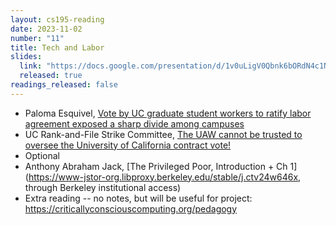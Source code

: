 ```yaml
---
layout: cs195-reading
date: 2023-11-02
number: "11"
title: Tech and Labor
slides:
  link: "https://docs.google.com/presentation/d/1v0uLigV0Qbnk6bORdN4c1Noa74xNer_mt9mUmbW4_Vw/edit#slide=id.p"
  released: true
readings_released: false
---
```


- Paloma Esquivel, [Vote by UC graduate student workers to ratify labor agreement exposed a sharp divide among campuses](https://archive.ph/VFt06#selection-1575.21-1575.100)
- UC Rank-and-File Strike Committee, [The UAW cannot be trusted to oversee the University of California contract vote!](https://www.wsws.org/en/articles/2022/12/22/oxvw-d22.html)
- Optional
- Anthony Abraham Jack, [The Privileged Poor, Introduction + Ch 1](https://www-jstor-org.libproxy.berkeley.edu/stable/j.ctv24w646x, through Berkeley institutional access)
- Extra reading -- no notes, but will be useful for project: <https://criticallyconsciouscomputing.org/pedagogy>
